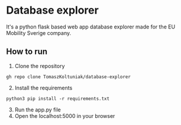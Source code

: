 # Database explorer
It's a python flask based web app database explorer made for the EU Mobility Sverige company.

## How to run
1. Clone the repository
```
gh repo clone TomaszKoltuniak/database-explorer
```
2. Install the requirements
```
python3 pip install -r requirements.txt
```
3. Run the app.py file
4. Open the localhost:5000 in your browser
